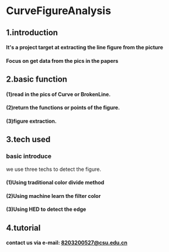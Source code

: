 # CurveFigureAnalysis
## 1.introduction
#### It's a project target at extracting the line figure from the picture
#### Focus on get data from the pics in the papers
## 2.basic function
#### (1)read in the pics of Curve or BrokenLine.
#### (2)return the functions or points of the figure.
#### (3)figure extraction.
## 3.tech used
### basic introduce
we use three techs to detect the figure.
#### (1)Using traditional color divide method
#### (2)Using machine learn the filter color
#### (3)Using HED to detect the edge
## 4.tutorial
#### contact us via e-mail: 8203200527@csu.edu.cn
